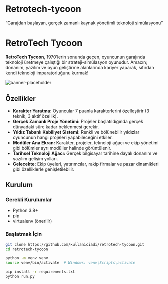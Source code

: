 # Retrotech-tycoon
 “Garajdan başlayan, gerçek zamanlı kaynak yönetimli teknoloji simülasyonu”
# RetroTech Tycoon

**RetroTech Tycoon**, 1970’lerin sonunda geçen, oyuncunun garajında teknoloji üretmeye çalıştığı bir strateji-simülasyon oyunudur. Amacın; donanım, yazılım ve oyun geliştirme alanlarında kariyer yaparak, sıfırdan kendi teknoloji imparatorluğunu kurmak!

![banner-placeholder](https://via.placeholder.com/800x200.png?text=RetroTech+Tycoon)

## Özellikler

- **Karakter Yaratma:** Oyuncular 7 puanla karakterlerini özelleştirir (3 teknik, 3 aktif özellik).
- **Gerçek Zamanlı Proje Yönetimi:** Projeler başlatıldığında gerçek dünyadaki süre kadar beklenmesi gerekir.
- **Yıldız Tabanlı Kabiliyet Sistemi:** Renkli ve bölünebilir yıldızlar oyuncunun hangi projeleri yapabileceğini etkiler.
- **Modüler Ana Ekran:** Karakter, projeler, teknoloji ağacı ve ekip yönetimi gibi bölümler ayrı modüller halinde görüntülenir.
- **Tarihsel Teknoloji Ağacı:** Gerçek bilgisayar tarihine dayalı donanım ve yazılım gelişim yolları.
- **Gelecekte:** Ekip üyeleri, yatırımcılar, rakip firmalar ve pazar dinamikleri gibi özelliklerle genişletilebilir.

## Kurulum

### Gerekli Kurulumlar

- Python 3.8+
- pip
- virtualenv (önerilir)

### Başlatmak İçin

```bash
git clone https://github.com/kullaniciadi/retrotech-tycoon.git
cd retrotech-tycoon

python -m venv venv
source venv/bin/activate  # Windows: venv\Scripts\activate

pip install -r requirements.txt
python run.py
